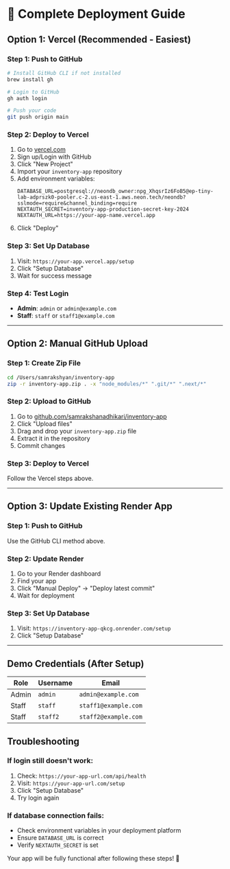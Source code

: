 # 🚀 Complete Deployment Guide

## Option 1: Vercel (Recommended - Easiest)

### Step 1: Push to GitHub
```bash
# Install GitHub CLI if not installed
brew install gh

# Login to GitHub
gh auth login

# Push your code
git push origin main
```

### Step 2: Deploy to Vercel
1. Go to [vercel.com](https://vercel.com)
2. Sign up/Login with GitHub
3. Click "New Project"
4. Import your `inventory-app` repository
5. Add environment variables:
   ```
   DATABASE_URL=postgresql://neondb_owner:npg_XhqsrIz6FoB5@ep-tiny-lab-adprszk0-pooler.c-2.us-east-1.aws.neon.tech/neondb?sslmode=require&channel_binding=require
   NEXTAUTH_SECRET=inventory-app-production-secret-key-2024
   NEXTAUTH_URL=https://your-app-name.vercel.app
   ```
6. Click "Deploy"

### Step 3: Set Up Database
1. Visit: `https://your-app.vercel.app/setup`
2. Click "Setup Database"
3. Wait for success message

### Step 4: Test Login
- **Admin**: `admin` or `admin@example.com`
- **Staff**: `staff` or `staff1@example.com`

---

## Option 2: Manual GitHub Upload

### Step 1: Create Zip File
```bash
cd /Users/samrakshyan/inventory-app
zip -r inventory-app.zip . -x "node_modules/*" ".git/*" ".next/*"
```

### Step 2: Upload to GitHub
1. Go to [github.com/samrakshanadhikari/inventory-app](https://github.com/samrakshanadhikari/inventory-app)
2. Click "Upload files"
3. Drag and drop your `inventory-app.zip` file
4. Extract it in the repository
5. Commit changes

### Step 3: Deploy to Vercel
Follow the Vercel steps above.

---

## Option 3: Update Existing Render App

### Step 1: Push to GitHub
Use the GitHub CLI method above.

### Step 2: Update Render
1. Go to your Render dashboard
2. Find your app
3. Click "Manual Deploy" → "Deploy latest commit"
4. Wait for deployment

### Step 3: Set Up Database
1. Visit: `https://inventory-app-qkcg.onrender.com/setup`
2. Click "Setup Database"

---

## Demo Credentials (After Setup)

| Role | Username | Email |
|------|----------|-------|
| Admin | `admin` | `admin@example.com` |
| Staff | `staff` | `staff1@example.com` |
| Staff | `staff2` | `staff2@example.com` |

## Troubleshooting

### If login still doesn't work:
1. Check: `https://your-app-url.com/api/health`
2. Visit: `https://your-app-url.com/setup`
3. Click "Setup Database"
4. Try login again

### If database connection fails:
- Check environment variables in your deployment platform
- Ensure `DATABASE_URL` is correct
- Verify `NEXTAUTH_SECRET` is set

Your app will be fully functional after following these steps! 🎉